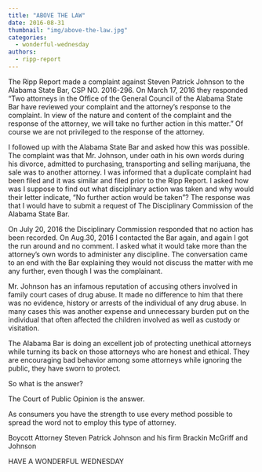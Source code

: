 ```yaml
---
title: "ABOVE THE LAW"
date: 2016-08-31
thumbnail: "img/above-the-law.jpg"
categories: 
  - wonderful-wednesday
authors: 
  - ripp-report
---
```


The Ripp Report made a complaint against Steven Patrick Johnson to the Alabama State Bar, CSP NO. 2016-296. On March 17, 2016 they responded “Two attorneys in the Office of the General Council of the Alabama State Bar have reviewed your complaint and the attorney’s response to the complaint. In view of the nature and content of the complaint and the response of the attorney, we will take no further action in this matter.” Of course we are not privileged to the response of the attorney.

I followed up with the Alabama State Bar and asked how this was possible. The complaint was that Mr. Johnson, under oath in his own words during his divorce, admitted to purchasing, transporting and selling marijuana, the sale was to another attorney. I was informed that a duplicate complaint had been filed and it was similar and filed prior to the Ripp Report. I asked how was I suppose to find out what disciplinary action was taken and why would their letter indicate, “No further action would be taken”? The response was that I would have to submit a request of The Disciplinary Commission of the Alabama State Bar.

On July 20, 2016 the Disciplinary Commission responded that no action has been recorded. On Aug.30, 2016 I contacted the Bar again, and again I got the run around and no comment. I asked what it would take more than the attorney’s own words to administer any discipline. The conversation came to an end with the Bar explaining they would not discuss the matter with me any further, even though I was the complainant.

Mr. Johnson has an infamous reputation of accusing others involved in family court cases of drug abuse. It made no difference to him that there was no evidence, history or arrests of the individual of any drug abuse. In many cases this was another expense and unnecessary burden put on the individual that often affected the children involved as well as custody or visitation.

The Alabama Bar is doing an excellent job of protecting unethical attorneys while turning its back on those attorneys who are honest and ethical. They are encouraging bad behavior among some attorneys while ignoring the public, they have sworn to protect.

So what is the answer?

The Court of Public Opinion is the answer.

As consumers you have the strength to use every method possible to spread the word not to employ this type of attorney.

Boycott Attorney Steven Patrick Johnson and his firm Brackin McGriff and Johnson

HAVE A WONDERFUL WEDNESDAY
